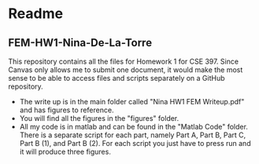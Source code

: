 # Readme

## FEM-HW1-Nina-De-La-Torre
This repository contains all the files for Homework 1 for CSE 397. Since Canvas only allows me to submit one document, it would make the most sense to be able to access files and scripts separately on a GitHub repository.
- The write up is in the main folder called "Nina HW1 FEM Writeup.pdf" and has figures to reference. 
- You will find all the figures in the "figures" folder. 
- All my code is in matlab and can be found in the "Matlab Code" folder. There is a separate script for each part, namely Part A, Part B, Part C, Part B (1), and Part B (2). For each script you just have to press run and it will produce three figures.
